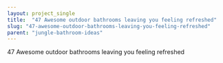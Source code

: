 ```yaml
---
layout: project_single
title:  "47 Awesome outdoor bathrooms leaving you feeling refreshed"
slug: "47-awesome-outdoor-bathrooms-leaving-you-feeling-refreshed"
parent: "jungle-bathroom-ideas"
---
```

47 Awesome outdoor bathrooms leaving you feeling refreshed